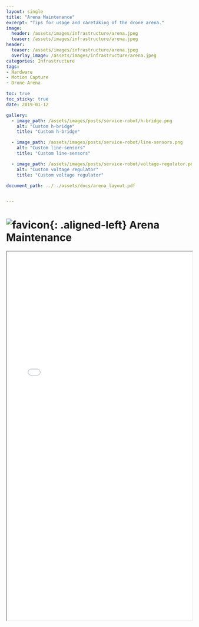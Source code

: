 ```yaml
---
layout: single
title: "Arena Maintenance"
excerpt: "Tips for usage and caretaking of the drone arena."
image:
  header: /assets/images/infrastructure/arena.jpeg
  teaser: /assets/images/infrastructure/arena.jpeg
header:
  teaser: /assets/images/infrastructure/arena.jpeg
  overlay_image: /assets/images/infrastructure/arena.jpeg
categories: Infrastructure
tags:
- Hardware
- Motion Capture
- Drone Arena

toc: true
toc_sticky: true
date: 2019-01-12

gallery:
  - image_path: /assets/images/posts/service-robot/h-bridge.png
    alt: "Custom h-bridge"
    title: "Custom h-bridge"

  - image_path: /assets/images/posts/service-robot/line-sensors.png
    alt: "Custom line-sensors"
    title: "Custom line-sensors"

  - image_path: /assets/images/posts/service-robot/voltage-regulator.png
    alt: "Custom voltage regulator"
    title: "Custom voltage regulator"

document_path: ../../assets/docs/arena_layout.pdf


---
```


# ![favicon](/assets/images/favicon.jpg){: .aligned-left} Arena Maintenance

<iframe src="{{ page.document_path }}" width="100%" height="1000px"></iframe>
